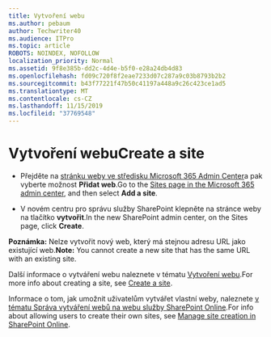 ```yaml
---
title: Vytvoření webu
ms.author: pebaum
author: Techwriter40
ms.audience: ITPro
ms.topic: article
ROBOTS: NOINDEX, NOFOLLOW
localization_priority: Normal
ms.assetid: 9f8e385b-dd2c-4d4e-b5f0-e28a24db4d83
ms.openlocfilehash: fd09c720f8f2eae7233d07c287a9c03b8793b2b2
ms.sourcegitcommit: b43f77221f47b50c41197a448a9c26c423ce1ad5
ms.translationtype: MT
ms.contentlocale: cs-CZ
ms.lasthandoff: 11/15/2019
ms.locfileid: "37769548"
---
```

# <a name="create-a-site"></a><span data-ttu-id="6b0cf-102">Vytvoření webu</span><span class="sxs-lookup"><span data-stu-id="6b0cf-102">Create a site</span></span>

- <span data-ttu-id="6b0cf-103">Přejděte na [stránku weby ve středisku Microsoft 365 Admin Center](https://portal.office.com/adminportal/home#/SitesList)a pak vyberte možnost **Přidat web**.</span><span class="sxs-lookup"><span data-stu-id="6b0cf-103">Go to the [Sites page in the Microsoft 365 admin center](https://portal.office.com/adminportal/home#/SitesList), and then select **Add a site**.</span></span> 
    
- <span data-ttu-id="6b0cf-104">V novém centru pro správu služby SharePoint klepněte na stránce weby na tlačítko **vytvořit**.</span><span class="sxs-lookup"><span data-stu-id="6b0cf-104">In the new SharePoint admin center, on the Sites page, click **Create**.</span></span> 
    
<span data-ttu-id="6b0cf-105">**Poznámka:** Nelze vytvořit nový web, který má stejnou adresu URL jako existující web.</span><span class="sxs-lookup"><span data-stu-id="6b0cf-105">**Note:** You cannot create a new site that has the same URL with an existing site.</span></span> 
  
<span data-ttu-id="6b0cf-106">Další informace o vytváření webu naleznete v tématu [Vytvoření webu](https://go.microsoft.com/fwlink/?linkid=866295).</span><span class="sxs-lookup"><span data-stu-id="6b0cf-106">For more info about creating a site, see [Create a site](https://go.microsoft.com/fwlink/?linkid=866295).</span></span>
  
<span data-ttu-id="6b0cf-107">Informace o tom, jak umožnit uživatelům vytvářet vlastní weby, naleznete [v tématu Správa vytváření webů na webu služby SharePoint Online](https://go.microsoft.com/fwlink/?linkid=866296).</span><span class="sxs-lookup"><span data-stu-id="6b0cf-107">For info about allowing users to create their own sites, see [Manage site creation in SharePoint Online](https://go.microsoft.com/fwlink/?linkid=866296).</span></span>
  

